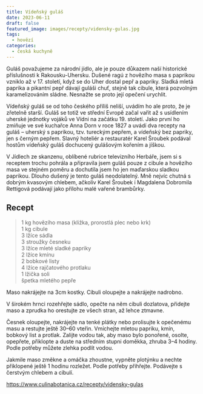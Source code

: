 ```yaml
---
title: Vídeňský guláš
date: 2023-06-11
draft: false
featured_image: images/recepty/vidensky-gulas.jpg
tags:
  - hovězí
categories:
  - česká kuchyně
---
```


Guláš považujeme za národní jídlo, ale je pouze důkazem naší historické příslušnosti k Rakousku-Uhersku. Dušené ragú z hovězího masa s paprikou vzniklo až v 17. století, když se do Uher dostal pepř a papriky. Sladká mletá paprika a pikantní pepř dávají guláši chuť, stejně tak cibule, která pozvolným karamelizováním sládne. Nesnažte se proto její opečení urychlit.

Vídeňský guláš se od toho českého příliš neliší, uvádím ho ale proto, že je zřetelně starší. Guláš se totiž ve střední Evropě začal vařit až s usídlením uherské jednotky vojáků ve Vídni na začátku 19. století. Jako první ho zmiňuje ve své kuchařce Anna Dorn v roce 1827 a uvádí dva recepty na guláš – uherský s paprikou, tzv. tureckým pepřem, a vídeňský bez papriky, jen s černým pepřem. Slavný hoteliér a restauratér Karel Šroubek podával hostům vídeňský guláš dochucený gulášovým kořením a jíškou.

V Jídlech ze skanzenu, oblíbené rubrice televizního Herbáře, jsem si s receptem trochu pohrála a připravila jsem guláš pouze z cibule a hovězího masa ve stejném poměru a dochutila jsem ho jen maďarskou sladkou paprikou. Dlouho dušený je tento guláš neodolatelný. Mně nejvíc chutná s dobrým kvasovým chlebem, ačkoliv Karel Šroubek i Magdalena Dobromila Rettigová podávají jako přílohu malé vařené brambůrky.

## Recept

> 1 kg hovězího masa (kližka, prorostlá plec nebo krk)  
> 1 kg cibule  
> 3 lžíce sádla  
> 3 stroužky česneku   
> 3 lžíce mleté sladké papriky  
> 2 lžíce kmínu  
> 2 bobkové listy  
> 4 lžíce rajčatového protlaku  
> 1 lžička soli  
> špetka mletého pepře  

Maso nakrájejte na 3cm kostky. Cibuli oloupejte a nakrájejte nadrobno.

V širokém hrnci rozehřejte sádlo, opečte na něm cibuli dozlatova,
přidejte maso a zprudka ho orestujte ze všech stran, až lehce ztmavne.

Česnek oloupejte, nakrájejte na tenké plátky nebo prolisujte k
opečenému masu a restujte ještě 30–60 vteřin. Vmíchejte mletou
papriku, kmín, bobkový list a protlak. Zalijte vodou tak, aby maso
bylo ponořené, osolte, opepřete, přiklopte a duste na středním stupni
doměkka, zhruba 3–4 hodiny. Podle potřeby můžete zlehka podlít vodou.

Jakmile maso změkne a omáčka zhoustne, vypněte plotýnku a nechte
přiklopené ještě 1 hodinu rozležet. Podle potřeby přihřejte. Podávejte
s čerstvým chlebem a cibulí.


https://www.culinabotanica.cz/recepty/vidensky-gulas

